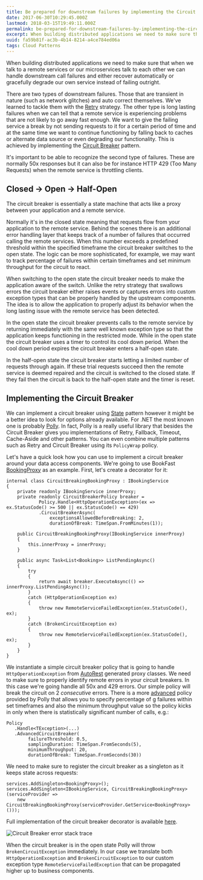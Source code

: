```yaml
---
title: Be prepared for downstream failures by implementing the Circuit Breaker pattern
date: 2017-06-30T10:29:45.000Z
lastmod: 2018-03-15T19:49:11.000Z
permalink: be-prepared-for-downstream-failures-by-implementing-the-circuit-breaker-pattern
excerpt: When building distributed applications we need to make sure that when we talk to a remote services or our microservices talk to each other we can handle downstream call failures and either recover automatically or gracefully degrade our own service instead of failing outright.
uuid: fa59b81f-ac3b-4b14-8214-a4ce784ed06a
tags: Cloud Patterns
---
```


When building distributed applications we need to make sure that when we talk to a remote services or our microservices talk to each other we can handle downstream call failures and either recover automatically or gracefully degrade our own service instead of failing outright.

There are two types of downstream failures. Those that are transient in nature (such as network glitches) and auto correct themselves. We've learned to tackle them with the [Retry](/make-sure-to-implement-transient-fault-handling-when-running-in-the-cloud/) strategy. The other type is long lasting failures when we can tell that a remote service is experiencing problems that are not likely to go away fast enough. We want to give the failing service a break by not sending requests to it for a certain period of time and at the same time we want to continue functioning by falling back to caches or alternate data source or even degrading our functionality. This is achieved by implementing the [Circuit Breaker](https://docs.microsoft.com/en-us/azure/architecture/patterns/circuit-breaker) pattern.

It's important to be able to recognize the second type of failures. These are normally 50x responses but it can also be for instance HTTP 429 (Too Many Requests) when the remote service is throttling clients.

## Closed -> Open -> Half-Open

The circuit breaker is essentially a state machine that acts like a proxy between your application and a remote service.

Normally it's in the closed state meaning that requests flow from your application to the remote service. Behind the scenes there is an additional error handling layer that keeps track of a number of failures that occurred calling the remote services. When this number exceeds a predefined threshold within the specified timeframe the circuit breaker switches to the open state. The logic can be more sophisticated, for example, we may want to track percentage of failures within certain timeframes and set minimum throughput for the circuit to react.

When switching to the open state the circuit breaker needs to make the application aware of the switch. Unlike the retry strategy that swallows errors the circuit breaker either raises events or captures errors into custom exception types that can be properly handled by the upstream components. The idea is to allow the application to properly adjust its behavior when the long lasting issue with the remote service has been detected.

In the open state the circuit breaker prevents calls to the remote service by returning immediately with the same well known exception type so that the application keeps functioning in the restricted mode. While in the open state the circuit breaker uses a timer to control its cool down period. When the cool down period expires the circuit breaker enters a half-open state.

In the half-open state the circuit breaker starts letting a limited number of requests through again. If these trial requests succeed then the remote service is deemed repaired and the circuit is switched to the closed state. If they fail then the circuit is back to the half-open state and the timer is reset.

## Implementing the Circuit Breaker

We can implement a circuit breaker using [State](https://en.wikipedia.org/wiki/State_pattern) pattern however it might be a better idea to look for options already available. For .NET the most known one is probably [Polly](https://github.com/App-vNext/Polly). In fact, Polly is a really useful library that besides the Circuit Breaker gives you implementations of Retry, Fallback, Timeout, Cache-Aside and other patterns. You can even combine multiple patterns such as Retry and Circuit Breaker using its `PolicyWrap` policy.

Let's have a quick look how you can use to implement a circuit breaker around your data access components. We're going to use BookFast [BookingProxy](https://github.com/dzimchuk/book-fast-service-fabric/blob/master/BookFast.Web.Proxy/BookingProxy.cs) as an example. First, let's create a decorator for it:

```
internal class CircuitBreakingBookingProxy : IBookingService
{
    private readonly IBookingService innerProxy;
    private readonly CircuitBreakerPolicy breaker =
            Policy.Handle<HttpOperationException>(ex => ex.StatusCode() >= 500 || ex.StatusCode() == 429)
            .CircuitBreakerAsync(
                exceptionsAllowedBeforeBreaking: 2,
                durationOfBreak: TimeSpan.FromMinutes(1));

    public CircuitBreakingBookingProxy(IBookingService innerProxy)
    {
        this.innerProxy = innerProxy;
    }
    
    public async Task<List<Booking>> ListPendingAsync()
    {
        try
        {
            return await breaker.ExecuteAsync(() => innerProxy.ListPendingAsync());
        }
        catch (HttpOperationException ex)
        {
            throw new RemoteServiceFailedException(ex.StatusCode(), ex);
        }
        catch (BrokenCircuitException ex)
        {
            throw new RemoteServiceFailedException(ex.StatusCode(), ex);
        }
    }
}
```

We instantiate a simple circuit breaker policy that is going to handle `HttpOperationException` from [AutoRest](https://github.com/Azure/AutoRest) generated proxy classes. We need to make sure to properly identify remote errors in your circuit breakers. In this case we're going handle all 50x and 429 errors. Our simple policy will break the circuit on 2 *consecutive* errors. There is a more [advanced](https://github.com/App-vNext/Polly/wiki/Advanced-Circuit-Breaker) policy provided by Polly that allows you to specify percentage of g failures within set timeframes and also the minimum throughput value so the policy kicks in only when there is statistically significant number of calls, e.g.:

```
Policy
   .Handle<TException>(...)
   .AdvancedCircuitBreaker(
        failureThreshold: 0.5,
        samplingDuration: TimeSpan.FromSeconds(5),
        minimumThroughput: 20, 
        durationOfBreak: TimeSpan.FromSeconds(30))
```

We need to make sure to register the circuit breaker as a singleton as it keeps state across requests:

```
services.AddSingleton<BookingProxy>();
services.AddSingleton<IBookingService, CircuitBreakingBookingProxy>(serviceProvider =>
    new CircuitBreakingBookingProxy(serviceProvider.GetService<BookingProxy>()));
```

Full implementation of the circuit breaker decorator is available [here](https://github.com/dzimchuk/book-fast-service-fabric/blob/master/BookFast.Web.Proxy/CircuitBreakingBookingProxy.cs).

![Circuit Breaker error stack trace](https://blogcontent.azureedge.net/2017/06/circuit_breaker_stack_trace.png)

When the circuit breaker is in the open state Polly will throw `BrokenCircuitException` immediately. In our case we translate both `HttpOperationException` and `BrokenCircuitException` to our custom exception type `RemoteServiceFailedException` that can be propagated higher up to business components.